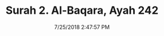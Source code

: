 ---
title       : "Surah 2. Al-Baqara, Ayah 242"
date        : 7/25/2018 2:47:57 PM
draft       : false
type        : "quran"
layout      : "compare"
BookCode    : "CMP"
SurahNumber : "2"
AyahNumber  : "242"
TotalAyah   : "286"
---